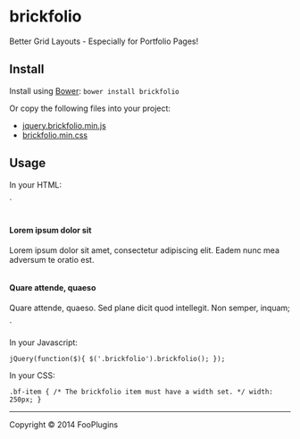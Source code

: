 # brickfolio

Better Grid Layouts - Especially for Portfolio Pages!

## Install

Install using [Bower](http://bower.io): `bower install brickfolio`

Or copy the following files into your project:

+ [jquery.brickfolio.min.js](dist/js/jquery.brickfolio.min.js)
+ [brickfolio.min.css](dist/css/brickfolio.min.css)

## Usage

In your HTML:

`<div class="brickfolio">
	<div class="bf-item">
		<img data-src="image1.png">
		<h4>Lorem ipsum dolor sit</h4>
		<p>Lorem ipsum dolor sit amet, consectetur adipiscing elit. Eadem nunc mea adversum te oratio est.</p>
	</div>
	<div class="bf-item">
		<img data-src="image2.png">
		<h4>Quare attende, quaeso</h4>
		<p>Quare attende, quaeso. Sed plane dicit quod intellegit. Non semper, inquam;</p>
	</div>
</div>`

In your Javascript:

`jQuery(function($){
  $('.brickfolio').brickfolio();
});`

In your CSS:

`.bf-item {
	/* The brickfolio item must have a width set. */
	width: 250px;
}`

* * *

Copyright :copyright: 2014 FooPlugins
